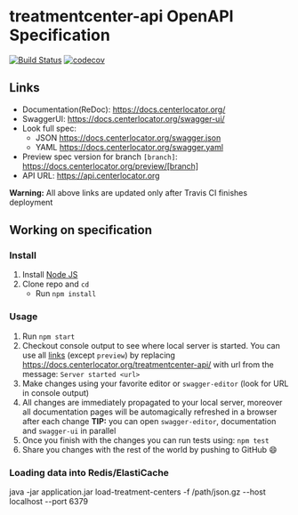 # treatmentcenter-api OpenAPI Specification
[![Build Status](https://travis-ci.org/ssullivan/treatmentcenter-api.svg?branch=master)](https://travis-ci.org/ssullivan/treatmentcenter-api)
[![codecov](https://codecov.io/gh/ssullivan/treatmentcenter-api/branch/master/graph/badge.svg)](https://codecov.io/gh/ssullivan/treatmentcenter-api)

## Links

- Documentation(ReDoc): https://docs.centerlocator.org/
- SwaggerUI: https://docs.centerlocator.org/swagger-ui/
- Look full spec:
    + JSON https://docs.centerlocator.org/swagger.json
    + YAML https://docs.centerlocator.org/swagger.yaml
- Preview spec version for branch `[branch]`: https://docs.centerlocator.org/preview/[branch]
- API URL: https://api.centerlocator.org

**Warning:** All above links are updated only after Travis CI finishes deployment

## Working on specification
### Install

1. Install [Node JS](https://nodejs.org/)
2. Clone repo and `cd`
    + Run `npm install`

### Usage

1. Run `npm start`
2. Checkout console output to see where local server is started. You can use all [links](#links) (except `preview`) by replacing https://docs.centerlocator.org/treatmentcenter-api/ with url from the message: `Server started <url>`
3. Make changes using your favorite editor or `swagger-editor` (look for URL in console output)
4. All changes are immediately propagated to your local server, moreover all documentation pages will be automagically refreshed in a browser after each change
**TIP:** you can open `swagger-editor`, documentation and `swagger-ui` in parallel
5. Once you finish with the changes you can run tests using: `npm test`
6. Share you changes with the rest of the world by pushing to GitHub :smile:

### Loading data into Redis/ElastiCache
java -jar application.jar load-treatment-centers -f /path/json.gz --host localhost --port 6379
